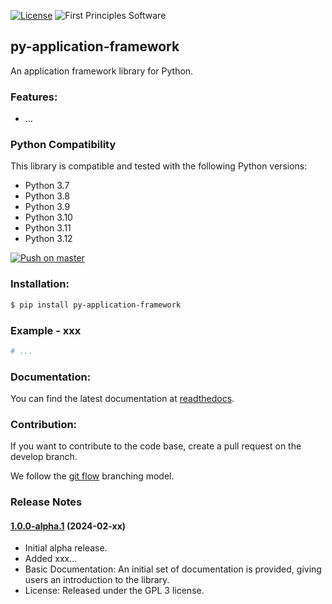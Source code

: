 [![License](https://img.shields.io/badge/License-GPLv3-blue.svg)](https://www.gnu.org/licenses/gpl-3.0.html)
![First Principles Software](https://img.shields.io/badge/Powered_by-First_Principles_Software-blue)

## py-application-framework

An application framework library for Python.

### Features:

- ...

### Python Compatibility

This library is compatible and tested with the following Python versions:

- Python 3.7
- Python 3.8
- Python 3.9
- Python 3.10
- Python 3.11
- Python 3.12

[![Push on master](https://github.com/runemalm/py-application-framework/actions/workflows/master.yml/badge.svg?branch=master)](https://github.com/runemalm/py-application-framework/actions/workflows/master.yml)
  
### Installation:
  
```bash
$ pip install py-application-framework
```
  
### Example - xxx

```python
# ...
```

### Documentation:
  
You can find the latest documentation at [readthedocs](https://py-application-framework.readthedocs.io/en/latest/).

### Contribution:
  
If you want to contribute to the code base, create a pull request on the develop branch.

We follow the [git flow](https://nvie.com/posts/a-successful-git-branching-model/) branching model.
  
### Release Notes

#### [1.0.0-alpha.1](https://github.com/runemalm/py-application-framework/releases/tag/v1.0.0-alpha.1) (2024-02-xx)

- Initial alpha release.
- Added xxx...
- Basic Documentation: An initial set of documentation is provided, giving users an introduction to the library.
- License: Released under the GPL 3 license.
